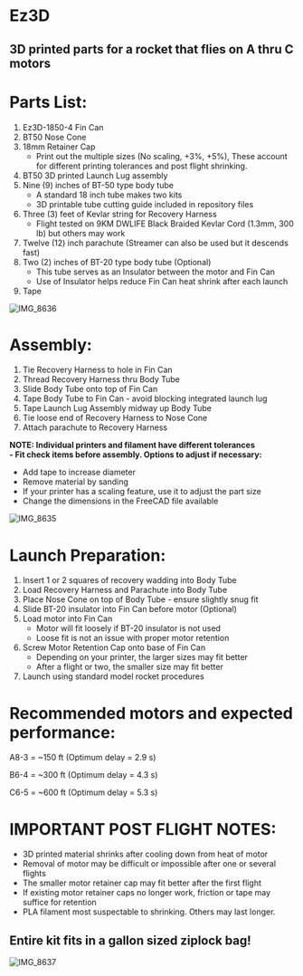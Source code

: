 # Ez3D
## 3D printed parts for a rocket that flies on A thru C motors

# Parts List:
1. Ez3D-1850-4 Fin Can
2. BT50 Nose Cone
3. 18mm Retainer Cap
   - Print out the multiple sizes (No scaling, +3%, +5%), These account for different printing tolerances and post flight shrinking.
4. BT50 3D printed Launch Lug assembly
5. Nine (9) inches of BT-50 type body tube
   - A standard 18 inch tube makes two kits
   - 3D printable tube cutting guide included in repository files
6. Three (3) feet of Kevlar string for Recovery Harness
   - Flight tested on 9KM DWLIFE Black Braided Kevlar Cord (1.3mm, 300 lb) but others may work
7. Twelve (12) inch parachute (Streamer can also be used but it descends fast)
8. Two (2) inches of BT-20 type body tube (Optional)
    - This tube serves as an Insulator between the motor and Fin Can
    - Use of Insulator helps reduce Fin Can heat shrink after each launch
9. Tape

![IMG_8636](https://github.com/user-attachments/assets/dc20ea92-94a7-4a38-99cd-30c83861a827)


# Assembly: 

1. Tie Recovery Harness to hole in Fin Can
2. Thread Recovery Harness thru Body Tube
3. Slide Body Tube onto top of Fin Can
4. Tape Body Tube to Fin Can - avoid blocking integrated launch lug
5. Tape Launch Lug Assembly midway up Body Tube
6. Tie loose end of Recovery Harness to Nose Cone
7. Attach parachute to Recovery Harness

**NOTE: Individual printers and filament have different tolerances** <br />
**- Fit check items before assembly. Options to adjust if necessary:**
- Add tape to increase diameter
- Remove material by sanding
- If your printer has a scaling feature, use it to adjust the part size
- Change the dimensions in the FreeCAD file available
  
![IMG_8635](https://github.com/user-attachments/assets/fbd945e9-4d34-4a69-b7a3-35c2a349ed12)


# Launch Preparation:
1. Insert 1 or 2 squares of recovery wadding into Body Tube
2. Load Recovery Harness and Parachute into Body Tube
3. Place Nose Cone on top of Body Tube - ensure slightly snug fit
4. Slide BT-20 insulator into Fin Can before motor (Optional)
5. Load motor into Fin Can
    - Motor will fit loosely if BT-20 insulator is not used
    - Loose fit is not an issue with proper motor retention
7. Screw Motor Retention Cap onto base of Fin Can
   - Depending on your printer, the larger sizes may fit better
   - After a flight or two, the smaller size may fit better
9. Launch using standard model rocket procedures

# Recommended motors and expected performance: 



A8-3         = ~150 ft  (Optimum delay = 2.9 s)

B6-4         = ~300 ft (Optimum delay = 4.3 s)

C6-5         = ~600 ft (Optimum delay = 5.3 s)


# IMPORTANT POST FLIGHT NOTES:
- 3D printed material shrinks after cooling down from heat of motor
- Removal of motor may be difficult or impossible after one or several flights
- The smaller motor retainer cap may fit better after the first flight
- If existing motor retainer caps no longer work, friction or tape may suffice for retention
- PLA filament most suspectable to shrinking. Others may last longer.

## Entire kit fits in a gallon sized ziplock bag!
![IMG_8637](https://github.com/user-attachments/assets/406ba2f3-c47c-44f6-ac67-e327e260cc9e)



